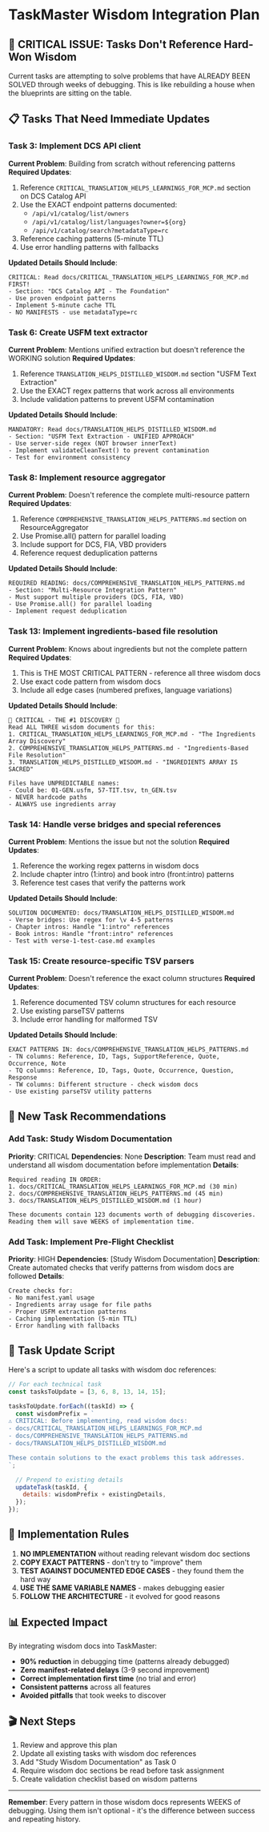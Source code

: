 # TaskMaster Wisdom Integration Plan

## 🚨 CRITICAL ISSUE: Tasks Don't Reference Hard-Won Wisdom

Current tasks are attempting to solve problems that have ALREADY BEEN SOLVED through weeks of debugging. This is like rebuilding a house when the blueprints are sitting on the table.

## 📋 Tasks That Need Immediate Updates

### Task 3: Implement DCS API client

**Current Problem**: Building from scratch without referencing patterns
**Required Updates**:

1. Reference `CRITICAL_TRANSLATION_HELPS_LEARNINGS_FOR_MCP.md` section on DCS Catalog API
2. Use the EXACT endpoint patterns documented:
   - `/api/v1/catalog/list/owners`
   - `/api/v1/catalog/list/languages?owner=${org}`
   - `/api/v1/catalog/search?metadataType=rc`
3. Reference caching patterns (5-minute TTL)
4. Use error handling patterns with fallbacks

**Updated Details Should Include**:

```
CRITICAL: Read docs/CRITICAL_TRANSLATION_HELPS_LEARNINGS_FOR_MCP.md FIRST!
- Section: "DCS Catalog API - The Foundation"
- Use proven endpoint patterns
- Implement 5-minute cache TTL
- NO MANIFESTS - use metadataType=rc
```

### Task 6: Create USFM text extractor

**Current Problem**: Mentions unified extraction but doesn't reference the WORKING solution
**Required Updates**:

1. Reference `TRANSLATION_HELPS_DISTILLED_WISDOM.md` section "USFM Text Extraction"
2. Use the EXACT regex patterns that work across all environments
3. Include validation patterns to prevent USFM contamination

**Updated Details Should Include**:

```
MANDATORY: Read docs/TRANSLATION_HELPS_DISTILLED_WISDOM.md
- Section: "USFM Text Extraction - UNIFIED APPROACH"
- Use server-side regex (NOT browser innerText)
- Implement validateCleanText() to prevent contamination
- Test for environment consistency
```

### Task 8: Implement resource aggregator

**Current Problem**: Doesn't reference the complete multi-resource pattern
**Required Updates**:

1. Reference `COMPREHENSIVE_TRANSLATION_HELPS_PATTERNS.md` section on ResourceAggregator
2. Use Promise.all() pattern for parallel loading
3. Include support for DCS, FIA, VBD providers
4. Reference request deduplication patterns

**Updated Details Should Include**:

```
REQUIRED READING: docs/COMPREHENSIVE_TRANSLATION_HELPS_PATTERNS.md
- Section: "Multi-Resource Integration Pattern"
- Must support multiple providers (DCS, FIA, VBD)
- Use Promise.all() for parallel loading
- Implement request deduplication
```

### Task 13: Implement ingredients-based file resolution

**Current Problem**: Knows about ingredients but not the complete pattern
**Required Updates**:

1. This is THE MOST CRITICAL PATTERN - reference all three wisdom docs
2. Use exact code pattern from wisdom docs
3. Include all edge cases (numbered prefixes, language variations)

**Updated Details Should Include**:

```
🚨 CRITICAL - THE #1 DISCOVERY 🚨
Read ALL THREE wisdom documents for this:
1. CRITICAL_TRANSLATION_HELPS_LEARNINGS_FOR_MCP.md - "The Ingredients Array Discovery"
2. COMPREHENSIVE_TRANSLATION_HELPS_PATTERNS.md - "Ingredients-Based File Resolution"
3. TRANSLATION_HELPS_DISTILLED_WISDOM.md - "INGREDIENTS ARRAY IS SACRED"

Files have UNPREDICTABLE names:
- Could be: 01-GEN.usfm, 57-TIT.tsv, tn_GEN.tsv
- NEVER hardcode paths
- ALWAYS use ingredients array
```

### Task 14: Handle verse bridges and special references

**Current Problem**: Mentions the issue but not the solution
**Required Updates**:

1. Reference the working regex patterns in wisdom docs
2. Include chapter intro (1:intro) and book intro (front:intro) patterns
3. Reference test cases that verify the patterns work

**Updated Details Should Include**:

```
SOLUTION DOCUMENTED: docs/TRANSLATION_HELPS_DISTILLED_WISDOM.md
- Verse bridges: Use regex for \v 4-5 patterns
- Chapter intros: Handle "1:intro" references
- Book intros: Handle "front:intro" references
- Test with verse-1-test-case.md examples
```

### Task 15: Create resource-specific TSV parsers

**Current Problem**: Doesn't reference the exact column structures
**Required Updates**:

1. Reference documented TSV column structures for each resource
2. Use existing parseTSV patterns
3. Include error handling for malformed TSV

**Updated Details Should Include**:

```
EXACT PATTERNS IN: docs/COMPREHENSIVE_TRANSLATION_HELPS_PATTERNS.md
- TN columns: Reference, ID, Tags, SupportReference, Quote, Occurrence, Note
- TQ columns: Reference, ID, Tags, Quote, Occurrence, Question, Response
- TW columns: Different structure - check wisdom docs
- Use existing parseTSV utility patterns
```

## 🎯 New Task Recommendations

### Add Task: Study Wisdom Documentation

**Priority**: CRITICAL
**Dependencies**: None
**Description**: Team must read and understand all wisdom documentation before implementation
**Details**:

```
Required reading IN ORDER:
1. docs/CRITICAL_TRANSLATION_HELPS_LEARNINGS_FOR_MCP.md (30 min)
2. docs/COMPREHENSIVE_TRANSLATION_HELPS_PATTERNS.md (45 min)
3. docs/TRANSLATION_HELPS_DISTILLED_WISDOM.md (1 hour)

These documents contain 123 documents worth of debugging discoveries.
Reading them will save WEEKS of implementation time.
```

### Add Task: Implement Pre-Flight Checklist

**Priority**: HIGH
**Dependencies**: [Study Wisdom Documentation]
**Description**: Create automated checks that verify patterns from wisdom docs are followed
**Details**:

```
Create checks for:
- No manifest.yaml usage
- Ingredients array usage for file paths
- Proper USFM extraction patterns
- Caching implementation (5-min TTL)
- Error handling with fallbacks
```

## 📝 Task Update Script

Here's a script to update all tasks with wisdom doc references:

```javascript
// For each technical task
const tasksToUpdate = [3, 6, 8, 13, 14, 15];

tasksToUpdate.forEach((taskId) => {
  const wisdomPrefix = `
⚠️ CRITICAL: Before implementing, read wisdom docs:
- docs/CRITICAL_TRANSLATION_HELPS_LEARNINGS_FOR_MCP.md
- docs/COMPREHENSIVE_TRANSLATION_HELPS_PATTERNS.md  
- docs/TRANSLATION_HELPS_DISTILLED_WISDOM.md

These contain solutions to the exact problems this task addresses.
`;

  // Prepend to existing details
  updateTask(taskId, {
    details: wisdomPrefix + existingDetails,
  });
});
```

## 🚨 Implementation Rules

1. **NO IMPLEMENTATION** without reading relevant wisdom doc sections
2. **COPY EXACT PATTERNS** - don't try to "improve" them
3. **TEST AGAINST DOCUMENTED EDGE CASES** - they found them the hard way
4. **USE THE SAME VARIABLE NAMES** - makes debugging easier
5. **FOLLOW THE ARCHITECTURE** - it evolved for good reasons

## 📊 Expected Impact

By integrating wisdom docs into TaskMaster:

- **90% reduction** in debugging time (patterns already debugged)
- **Zero manifest-related delays** (3-9 second improvement)
- **Correct implementation first time** (no trial and error)
- **Consistent patterns** across all features
- **Avoided pitfalls** that took weeks to discover

## 🎬 Next Steps

1. Review and approve this plan
2. Update all existing tasks with wisdom doc references
3. Add "Study Wisdom Documentation" as Task 0
4. Require wisdom doc sections be read before task assignment
5. Create validation checklist based on wisdom patterns

---

**Remember**: Every pattern in those wisdom docs represents WEEKS of debugging. Using them isn't optional - it's the difference between success and repeating history.
